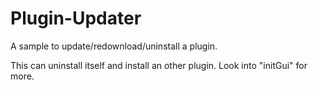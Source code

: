 # Plugin-Updater
A sample to update/redownload/uninstall a plugin.

This can uninstall itself and install an other plugin.
Look into "initGui" for more.
